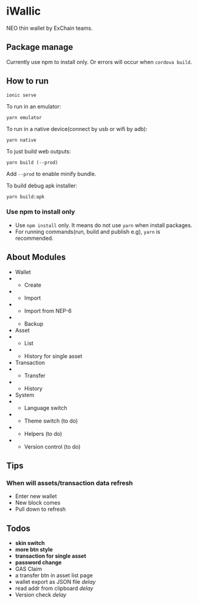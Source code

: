 # iWallic

NEO thin wallet by ExChain teams.

## Package manage

Currently use npm to install only. Or errors will occur when ``cordova build``.

## How to run

```
ionic serve
```

To run in an emulator:

```
yarn emulator
```

To run in a native device(connect by usb or wifi by adb):

```
yarn native
```

To just build web outputs:

```
yarn build (--prod)
```

Add ``--prod`` to enable minify bundle.

To build debug apk installer:

```
yarn build:apk
```

### Use npm to install only

* Use ``npm install`` only. It means do not use ``yarn`` when install packages.
* For running commands(run, build and publish e.g), ``yarn`` is recommended.

## About Modules

* Wallet
* * Create
* * Import
* * Import from NEP-6
* * Backup
* Asset
* * List
* * History for single asset
* Transaction
* * Transfer
* * History
* System
* * Language switch
* * Theme switch (to do)
* * Helpers (to do)
* * Version control (to do)

## Tips

### When will assets/transaction data refresh
* Enter new wallet
* New block comes
* Pull down to refresh

## Todos

* **skin switch**
* **more btn style**
* **transaction for single asset**
* **password change**
* GAS Claim
* a transfer btn in asset list page
* wallet export as JSON file *delay*
* read addr from clipboard *delay*
* Version check *delay*
